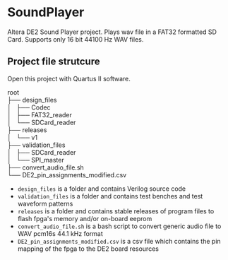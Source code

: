 # SoundPlayer
Altera DE2 Sound Player project.
Plays wav file in a FAT32 formatted SD Card. Supports only 16 bit 44100 Hz WAV files.

## Project file strutcure
Open this project with Quartus II software.

root  
├── design_files  
│   ├── Codec  
│   ├── FAT32_reader  
│   └── SDCard_reader  
├── releases  
│   └── v1  
├── validation_files  
│   ├── SDCard_reader  
│   └── SPI_master  
├── convert_audio_file.sh  
└── DE2_pin_assignments_modified.csv  

- `design_files` is a folder and contains Verilog source code
- `validation_files` is a folder and contains test benches and test waveform patterns
- `releases` is a folder and contains stable releases of program files to flash fpga's memory and/or on-board eeprom
- `convert_audio_file.sh` is a bash script to convert generic audio file to WAV pcm16s 44.1 kHz format
- `DE2_pin_assignments_modified.csv` is a csv file which contains the pin mapping of the fpga to the DE2 board resources
